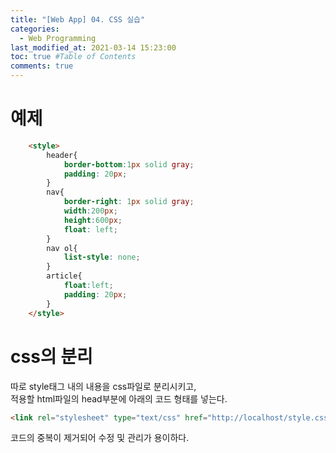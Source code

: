 ```yaml
---
title: "[Web App] 04. CSS 실습"
categories: 
  - Web Programming
last_modified_at: 2021-03-14 15:23:00
toc: true #Table of Contents
comments: true
---
```


# 예제
```html
	<style>
		header{
			border-bottom:1px solid gray;
			padding: 20px;
		}
		nav{
			border-right: 1px solid gray;
			width:200px;
			height:600px;
			float: left;
		}
		nav ol{
			list-style: none;
		}
		article{
			float:left;
			padding: 20px;
		}
	</style>
```

# css의 분리
따로 style태그 내의 내용을 css파일로 분리시키고,  
적용할 html파일의 head부분에 아래의 코드 형태를 넣는다.  

```html
<link rel="stylesheet" type="text/css" href="http://localhost/style.css">
```

코드의 중복이 제거되어 수정 및 관리가 용이하다.  

